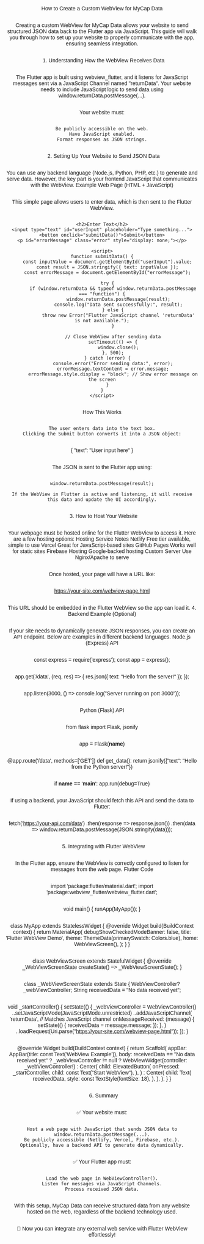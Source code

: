 How to Create a Custom WebView for MyCap Data

Creating a custom WebView for MyCap Data allows your website to send structured JSON data back to the Flutter app via JavaScript. This guide will walk you through how to set up your website to properly communicate with the app, ensuring seamless integration.
1. Understanding How the WebView Receives Data

The Flutter app is built using webview_flutter, and it listens for JavaScript messages sent via a JavaScript Channel named "returnData". Your website needs to include JavaScript logic to send data using window.returnData.postMessage(...).

Your website must:

    Be publicly accessible on the web.
    Have JavaScript enabled.
    Format responses as JSON strings.

2. Setting Up Your Website to Send JSON Data

You can use any backend language (Node.js, Python, PHP, etc.) to generate and serve data. However, the key part is your frontend JavaScript that communicates with the WebView.
Example Web Page (HTML + JavaScript)

This simple page allows users to enter data, which is then sent to the Flutter WebView.

<!DOCTYPE html>
<html lang="en">
<head>
    <meta charset="UTF-8">
    <meta name="viewport" content="width=device-width, initial-scale=1.0">
    <title>WebView Input</title>
    <style>
        body {
            font-family: Arial, sans-serif;
            display: flex;
            flex-direction: column;
            align-items: center;
            justify-content: center;
            height: 100vh;
            text-align: center;
        }
        input {
            padding: 10px;
            width: 80%;
            max-width: 300px;
            margin-bottom: 10px;
        }
        button {
            padding: 10px;
            cursor: pointer;
        }
        .error {
            color: red;
            margin-top: 10px;
        }
    </style>
</head>
<body>

    <h2>Enter Text</h2>
    <input type="text" id="userInput" placeholder="Type something...">
    <button onclick="submitData()">Submit</button>
    <p id="errorMessage" class="error" style="display: none;"></p>

    <script>
    function submitData() {
        const inputValue = document.getElementById("userInput").value;
        const result = JSON.stringify({ text: inputValue });
        const errorMessage = document.getElementById("errorMessage");

        try {
            if (window.returnData && typeof window.returnData.postMessage === "function") {
                window.returnData.postMessage(result);
                console.log("Data sent successfully:", result);
            } else {
                throw new Error("Flutter JavaScript channel 'returnData' is not available.");
            }

            // Close WebView after sending data
            setTimeout(() => {
                window.close();
            }, 500);
        } catch (error) {
            console.error("Error sending data:", error);
            errorMessage.textContent = error.message;
            errorMessage.style.display = "block"; // Show error message on the screen
        }
    }
    </script>

</body>
</html>

How This Works

    The user enters data into the text box.
    Clicking the Submit button converts it into a JSON object:

{ "text": "User input here" }

The JSON is sent to the Flutter app using:

    window.returnData.postMessage(result);

    If the WebView in Flutter is active and listening, it will receive this data and update the UI accordingly.

3. How to Host Your Website

Your webpage must be hosted online for the Flutter WebView to access it. Here are a few hosting options:
Hosting Service	Notes
Netlify	Free tier available, simple to use
Vercel	Great for JavaScript-based sites
GitHub Pages	Works well for static sites
Firebase Hosting	Google-backed hosting
Custom Server	Use Nginx/Apache to serve

Once hosted, your page will have a URL like:

https://your-site.com/webview-page.html

This URL should be embedded in the Flutter WebView so the app can load it.
4. Backend Example (Optional)

If your site needs to dynamically generate JSON responses, you can create an API endpoint. Below are examples in different backend languages.
Node.js (Express) API

const express = require('express');
const app = express();

app.get('/data', (req, res) => {
    res.json({ text: "Hello from the server!" });
});

app.listen(3000, () => console.log("Server running on port 3000"));

Python (Flask) API

from flask import Flask, jsonify

app = Flask(__name__)

@app.route('/data', methods=['GET'])
def get_data():
    return jsonify({"text": "Hello from the Python server!"})

if __name__ == '__main__':
    app.run(debug=True)

If using a backend, your JavaScript should fetch this API and send the data to Flutter:

fetch('https://your-api.com/data')
    .then(response => response.json())
    .then(data => window.returnData.postMessage(JSON.stringify(data)));

5. Integrating with Flutter WebView

In the Flutter app, ensure the WebView is correctly configured to listen for messages from the web page.
Flutter Code

import 'package:flutter/material.dart';
import 'package:webview_flutter/webview_flutter.dart';

void main() {
  runApp(MyApp());
}

class MyApp extends StatelessWidget {
  @override
  Widget build(BuildContext context) {
    return MaterialApp(
      debugShowCheckedModeBanner: false,
      title: 'Flutter WebView Demo',
      theme: ThemeData(primarySwatch: Colors.blue),
      home: WebViewScreen(),
    );
  }
}

class WebViewScreen extends StatefulWidget {
  @override
  _WebViewScreenState createState() => _WebViewScreenState();
}

class _WebViewScreenState extends State<WebViewScreen> {
  WebViewController? _webViewController;
  String receivedData = "No data received yet";

  void _startController() {
    setState(() {
      _webViewController = WebViewController()
        ..setJavaScriptMode(JavaScriptMode.unrestricted)
        ..addJavaScriptChannel(
          'returnData', // Matches JavaScript channel
          onMessageReceived: (message) {
            setState(() {
              receivedData = message.message;
            });
          },
        )
        ..loadRequest(Uri.parse("https://your-site.com/webview-page.html"));
    });
  }

  @override
  Widget build(BuildContext context) {
    return Scaffold(
      appBar: AppBar(title: const Text('WebView Example')),
      body: receivedData == "No data received yet"
          ? _webViewController != null
              ? WebViewWidget(controller: _webViewController!)
              : Center(
                  child: ElevatedButton(
                    onPressed: _startController,
                    child: const Text("Start WebView"),
                  ),
                )
          : Center(
              child: Text(
                receivedData,
                style: const TextStyle(fontSize: 18),
              ),
            ),
    );
  }
}

6. Summary

✅ Your website must:

    Host a web page with JavaScript that sends JSON data to window.returnData.postMessage(...).
    Be publicly accessible (Netlify, Vercel, Firebase, etc.).
    Optionally, have a backend API to generate data dynamically.

✅ Your Flutter app must:

    Load the web page in WebViewController().
    Listen for messages via JavaScript Channels.
    Process received JSON data.

With this setup, MyCap Data can receive structured data from any website hosted on the web, regardless of the backend technology used.

🚀 Now you can integrate any external web service with Flutter WebView effortlessly!
